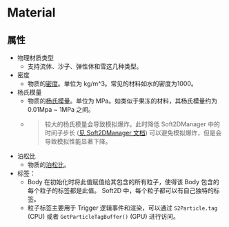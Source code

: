 # Material

## 属性

- 物理材质类型
  - 支持流体、沙子、弹性体和雪这几种类型。
- 密度
  - 物质的[密度](https://en.wikipedia.org/wiki/Density)。单位为 kg/m^3。常见的材料如水的密度为1000。
- 杨氏模量
  - 物质的[杨氏模量](https://en.wikipedia.org/wiki/Young%27s_modulus)。单位为 MPa。如类似于果冻的材料，其杨氏模量约为 0.01Mpa ~ 1MPa 之间。
  - > 较大的杨氏模量会导致模拟爆炸。此时降低 Soft2DManager 中的 时间子步长 ([见 Soft2DManager 文档](../BasicComponents/Soft2DManager.md)) 可以避免模拟爆炸，但是会导致模拟性能显著下降。
- 泊松比
  - 物质的[泊松比](https://en.wikipedia.org/wiki/Poisson%27s_ratio)。
- 标签：
  - Body 在初始化时将此值赋值给其包含的所有粒子，使得该 Body 包含的每个粒子的标签都是此值。 Soft2D 中，每个粒子都可以有自己独特的标签。
  - 粒子标签主要用于 Trigger 逻辑事件和渲染，可以通过 `S2Particle.tag` (CPU) 或者 `GetParticleTagBuffer()` (GPU) 进行访问。